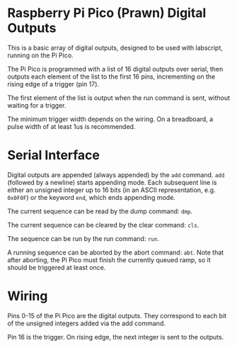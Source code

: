 Raspberry Pi Pico (Prawn) Digital Outputs
=========================================

This is a basic array of digital outputs, designed to be used with labscript, running on the Pi Pico.

The Pi Pico is programmed with a list of 16 digital outputs over serial, then outputs each element of the list to the first 16 pins, incrementing on the rising edge of a trigger (pin 17).

The first element of the list is output when the run command is sent, without waiting for a trigger.

The minimum trigger width depends on the wiring. On a breadboard, a pulse width of at least 1us is recommended.

Serial Interface
================

Digital outputs are appended (always appended) by the `add` command. `add` (followed by a newline) starts appending mode. Each subsequent line is either an unsigned integer up to 16 bits (in an ASCII representation, e.g. `0x0F0F`) or the keyword `end`, which ends appending mode.

The current sequence can be read by the dump command: `dmp`.

The current sequence can be cleared by the clear command: `cls`.

The sequence can be run by the run command: `run`.

A running sequence can be aborted by the abort command: `abt`. Note that after aborting, the Pi Pico must finish the currently queued ramp, so it should be triggered at least once.

Wiring
======

Pins 0-15 of the Pi Pico are the digital outputs. They correspond to each bit of the unsigned integers added via the add command.

Pin 16 is the trigger. On rising edge, the next integer is sent to the outputs.
